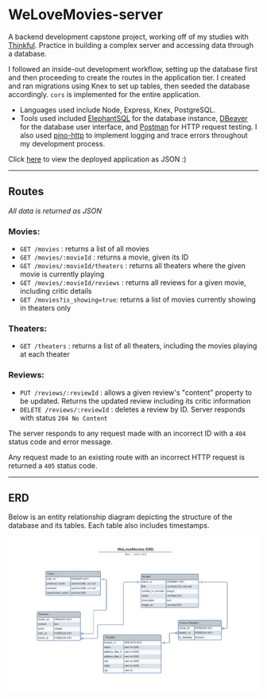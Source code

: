 # WeLoveMovies-server
A backend development capstone project, working off of my studies with [Thinkful](https://www.thinkful.com/). Practice in building a complex server and accessing data through a database. 

I followed an inside-out development workflow, setting up the database first and then proceeding to create the routes in the application tier. I created and ran migrations using Knex to set up tables, then seeded the database accordingly. `cors` is implemented for the entire application.
- Languages used include Node, Express, Knex, PostgreSQL.
- Tools used included [ElephantSQL](https://www.elephantsql.com/) for the database instance, [DBeaver](https://dbeaver.io/) for the database user interface, and [Postman](https://www.postman.com/) for HTTP request testing. I also used [pino-http](https://www.npmjs.com/package/pino-http) to implement logging and trace errors throughout my development process.

Click [here](https://welovemovies-backend-mj.herokuapp.com/movies) to view the deployed application as JSON :)

---

## Routes
*All data is returned as JSON*
### Movies:
- `GET /movies` : returns a list of all movies
- `GET /movies/:movieId` : returns a movie, given its ID
- `GET /movies/:movieId/theaters` : returns all theaters where the given movie is currently playing
- `GET /movies/:movieId/reviews` : returns all reviews for a given movie, including critic details
- `GET /movies?is_showing=true`: returns a list of movies currently showing in theaters only

### Theaters:
- `GET /theaters` : returns a list of all theaters, including the movies playing at each theater

### Reviews:
- `PUT /reviews/:reviewId` : allows a given review's "content" property to be updated. Returns the updated review including its critic information
- `DELETE /reviews/:reviewId` : deletes a review by ID. Server responds with status `204 No Content`

The server responds to any request made with an incorrect ID with a `404` status code and error message.

Any request made to an existing route with an incorrect HTTP request is returned a `405` status code.

---

## ERD
Below is an entity relationship diagram depicting the structure of the database and its tables. Each table also includes timestamps.

![ERD](src/utils/WeLoveMovies%20ERD.png "WeLoveMoviesERD")
